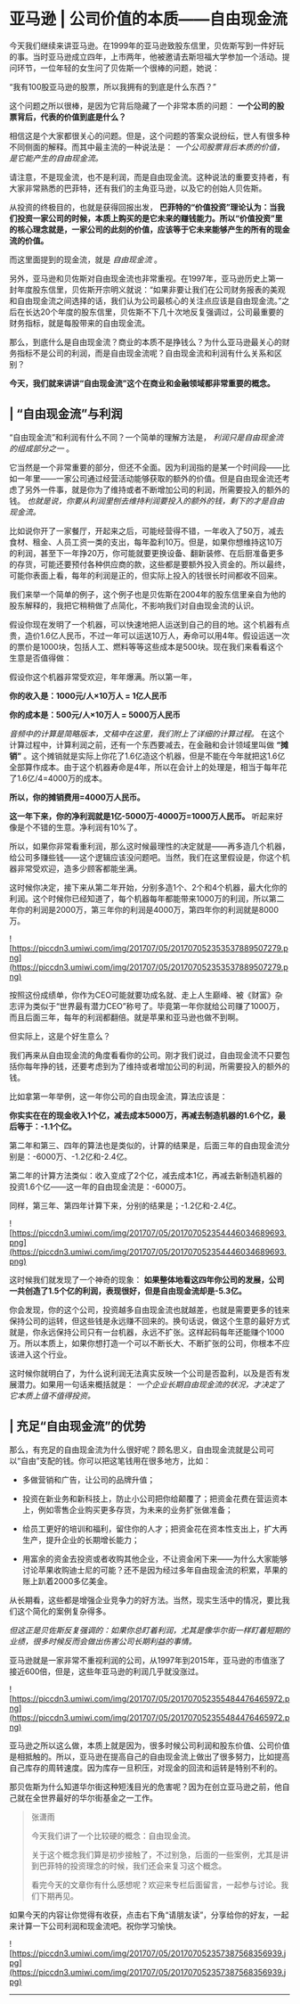 # 亚马逊 | 公司价值的本质——自由现金流

今天我们继续来讲亚马逊。在1999年的亚马逊致股东信里，贝佐斯写到一件好玩的事。当时亚马逊成立四年，上市两年，他被邀请去斯坦福大学参加一个活动。提问环节，一位年轻的女生问了贝佐斯一个很棒的问题，她说：

“我有100股亚马逊的股票，所以我拥有的到底是什么东西？”

这个问题之所以很棒，是因为它背后隐藏了一个非常本质的问题： **一个公司的股票背后，代表的价值到底是什么？**

相信这是个大家都很关心的问题。但是，这个问题的答案众说纷纭，世人有很多种不同侧面的解释。而其中最主流的一种说法是： *一个公司股票背后本质的价值，是它能产生的自由现金流。*  

请注意，不是现金流，也不是利润，而是自由现金流。这种说法的重要支持者，有大家非常熟悉的巴菲特，还有我们的主角亚马逊，以及它的创始人贝佐斯。

从投资的终极目的，也就是获得回报出发， **巴菲特的“价值投资”理论认为：当我们投资一家公司的时候，本质上购买的是它未来的赚钱能力。所以“价值投资”里的核心理念就是，一家公司的此刻的价值，应该等于它未来能够产生的所有的现金流的价值。**

而这里面提到的现金流，就是 *自由现金流* 。

另外，亚马逊和贝佐斯对自由现金流也非常重视。在1997年，亚马逊历史上第一封年度股东信里，贝佐斯开宗明义就说：“如果非要让我们在公司财务报表的美观和自由现金流之间选择的话，我们认为公司最核心的关注点应该是自由现金流。”之后在长达20个年度的股东信里，贝佐斯不下几十次地反复强调过，公司最重要的财务指标，就是每股带来的自由现金流。

那么，到底什么是自由现金流？商业的本质不是挣钱么？为什么亚马逊最关心的财务指标不是公司的利润，而是自由现金流呢？自由现金流和利润有什么关系和区别？

 **今天，我们就来讲讲“自由现金流”这个在商业和金融领域都非常重要的概念。**

## | “自由现金流”与利润

“自由现金流”和利润有什么不同？一个简单的理解方法是， *利润只是自由现金流的组成部分之一* 。

它当然是一个非常重要的部分，但还不全面。因为利润指的是某一个时间段——比如一年里——一家公司通过经营活动能够获取的额外的价值。但是自由现金流还考虑了另外一件事，就是你为了维持或者不断增加公司的利润，所需要投入的额外的钱。 *也就是说，你要从利润里刨去维持利润要投入的额外的钱，剩下的才是自由现金流。*

比如说你开了一家餐厅，开起来之后，可能经营得不错，一年收入了50万，减去食材、租金、人员工资一类的支出，每年盈利10万。但是，如果你想维持这10万的利润，甚至下一年挣20万，你可能就要更换设备、翻新装修、在后厨准备更多的存货，可能还要预付各种供应商的款，这些都是要额外投入资金的。所以最终，可能你表面上看，每年的利润是正的，但实际上投入的钱很长时间都收不回来。

我们来举一个简单的例子，这个例子也是贝佐斯在2004年的股东信里亲自为他的股东解释的，我把它稍稍做了点简化，不影响我们对自由现金流的认识。

假设你现在发明了一个机器，可以快速地把人运送到自己的目的地。这个机器有点贵，造价1.6亿人民币，不过一年可以运送10万人，寿命可以用4年。假设运送一次的票价是1000块，包括人工、燃料等等这些成本是500块。现在我们来看看这个生意是否值得做：

假设你这个机器非常受欢迎，年年爆满。所以第一年，

 **你的收入是：1000元/人×10万人 = 1亿人民币**

 **你的成本是：500元/人×10万人 = 5000万人民币**

 *音频中的计算是简略版本，文稿中在这里，我们附上了详细的计算过程。* 在这个计算过程中，计算利润之前，还有一个东西要减去，在金融和会计领域里叫做 **“摊销”** 。这个摊销就是实际上你花了1.6亿造这个机器，但是不能在今年就把这1.6亿全部算作成本。由于这个机器寿命是4年，所以在会计上的处理是，相当于每年花了1.6亿/4=4000万的成本。

 **所以，你的摊销费用=4000万人民币。**

 **这一年下来，你的净利润就是1亿-5000万-4000万=1000万人民币。** 听起来好像是个不错的生意。净利润有10%了。

所以，如果你非常看重利润，那么这时候最理性的决定就是——再多造几个机器，给公司多赚些钱——这个逻辑应该没问题吧。当然，我们在这里假设是，你这个机器非常受欢迎，造多少顾客都能坐满。

这时候你决定，接下来从第二年开始，分别多造1个、2个和4个机器，最大化你的利润。这个时候你已经知道了，每个机器每年都能带来1000万的利润，所以第二年你的利润是2000万，第三年你的利润是4000万，第四年你的利润就是8000万。

![https://piccdn3.umiwi.com/img/201707/05/201707052353537889507279.png](https://piccdn3.umiwi.com/img/201707/05/201707052353537889507279.png)

按照这份成绩单，你作为CEO可能就要功成名就、走上人生巅峰、被《财富》杂志评为类似于“世界最有潜力CEO”称号了。毕竟第一年你就给公司赚了1000万，而且后面三年，每年的利润都翻倍。就是苹果和亚马逊也做不到啊。

但实际上，这是个好生意么？

我们再来从自由现金流的角度看看你的公司。刚才我们说过，自由现金流不只要包括你每年挣的钱，还要考虑到为了维持或者增加公司的利润，所需要投入的额外的钱。

比如拿第一年举例，这一年你公司的自由现金流，算法应该是：

 **你实实在在的现金收入1个亿，减去成本5000万，再减去制造机器的1.6个亿，最后等于：-1.1个亿。**

第二年和第三、四年的算法也是类似的，计算的结果是，后面三年的自由现金流分别是：-6000万、-1.2亿和-2.4亿。

第二年的计算方法类似：收入变成了2个亿，减去成本1亿，再减去新制造机器的投资1.6个亿——这一年的自由现金流是：-6000万。

同样，第三年、第四年计算下来，分别的结果是；-1.2亿和-2.4亿。

![https://piccdn3.umiwi.com/img/201707/05/201707052354446034689693.png](https://piccdn3.umiwi.com/img/201707/05/201707052354446034689693.png)

这时候我们就发现了一个神奇的现象： **如果整体地看这四年你公司的发展，公司一共创造了1.5个亿的利润，表现很好，但是自由现金流却是-5.3亿。**

你会发现，你的这个公司，投资越多自由现金流也就越差，也就是需要更多的钱来保持公司的运转，但这些钱是永远赚不回来的。换句话说，做这个生意的最好方式就是，你永远保持公司只有一台机器，永远不扩张。这样起码每年还能赚个1000万。所以本质上，如果你想打造一个可以不断长大、不断扩张的公司，你根本不应该进入这个行业。

这时候你就明白了，为什么说利润无法真实反映一个公司是否盈利，以及是否有发展潜力。如果用一句话来概括就是： *一个企业长期自由现金流的状况，才决定了它本质上值不值得投资。*

## | 充足“自由现金流”的优势

那么，有充足的自由现金流为什么很好呢？顾名思义，自由现金流就是公司可以“自由”支配的钱。你可以把这笔钱用在很多地方，比如：

* 多做营销和广告，让公司的品牌升值； 

* 投资在新业务和新科技上，防止小公司把你给颠覆了；把资金花费在营运资本上，例如零售企业购买更多存货，为未来的业务扩张做准备； 

* 给员工更好的培训和福利，留住你的人才；把资金花在资本性支出上，扩大再生产，提升企业的长期增长能力； 

* 用富余的资金去投资或者收购其他企业，不让资金闲下来——为什么大家能够讨论苹果收购迪士尼的可能？还不是因为经过多年自由现金流的积累，苹果的账上趴着2000多亿美金。

从长期看，这些都是增强企业竞争力的好方法。当然，现实生活中的情况，要比我们这个简化的案例复杂得多。

 *但这正是贝佐斯反复强调的：如果你总盯着利润，尤其是像华尔街一样盯着短期的业绩，很多时候反而会做出伤害公司长期利益的事情。*

亚马逊就是一家非常不重视利润的公司，从1997年到2015年，亚马逊的市值涨了接近600倍，但是，这些年亚马逊的利润几乎就没涨过。

![https://piccdn3.umiwi.com/img/201707/05/201707052355484476465972.png](https://piccdn3.umiwi.com/img/201707/05/201707052355484476465972.png)

亚马逊之所以这么做，本质上就是因为，很多时候公司利润和股东价值、公司价值是相抵触的。所以，亚马逊在提高自己的自由现金流上做出了很多努力，比如提高自己库存的周转速度。因为库存一旦积压，对现金的回流和运转是特别不利的。

那贝佐斯为什么知道华尔街这种短浅目光的危害呢？因为在创立亚马逊之前，他自己就在全世界最好的华尔街基金之一工作。

> 张潇雨
> 
> 今天我们讲了一个比较硬的概念：自由现金流。
> 
> 关于这个概念我们算是初步接触了，不过别急，后面的一些案例，尤其是讲到巴菲特的投资理念的时候，我们还会来复习这个概念。
> 
> 看完今天的文章你有什么感想呢？欢迎来专栏后面留言，一起参与讨论。我们下期再见。

如果今天的内容让你觉得有收获，点击右下角“请朋友读”，分享给你的好友，一起来计算一下公司利润和现金流吧。祝你学习愉快。

![https://piccdn3.umiwi.com/img/201707/05/201707052357387568356939.jpg](https://piccdn3.umiwi.com/img/201707/05/201707052357387568356939.jpg)

---
